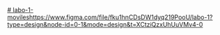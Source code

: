 [# labo-1-moviles](https://www.figma.com/file/fku1hnCDsDW1dyq219PooU/labo-1?type=design&node-id=0-1&mode=design&t=XCtziQzxUhUuVMv4-0)https://www.figma.com/file/fku1hnCDsDW1dyq219PooU/labo-1?type=design&node-id=0-1&mode=design&t=XCtziQzxUhUuVMv4-0

